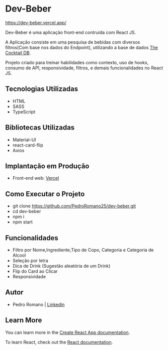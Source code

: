 # Dev-Beber

https://dev-beber.vercel.app/

Dev-Beber é uma aplicação front-end contruída com React JS.

A Aplicação consiste em uma pesquisa de bebidas com diversos filtros(Com base nos dados do Endpoint), utilizando a base de dados  [The Cocktail DB](https://www.thecocktaildb.com/api.php).

Projeto criado para treinar habilidades como contexto, uso de hooks, consumo de API, responsividade, filtros, e demais funcionalidades no React JS.

## Tecnologias Utilizadas

- HTML
- SASS
- TypeScript

## Bibliotecas Utilizadas

- Material-UI
- react-card-flip
- Axios

## Implantação em Produção

- Front-end web: [Vercel](https://dev-beber.vercel.app/)

## Como Executar o Projeto

- git clone https://github.com/PedroRomano25/dev-beber.git
- cd dev-beber
- npm i 
- npm start

## Funcionalidades

- Filtro por Nome,Ingrediente,Tipo de Copo, Categoria e Categoria de Alcool
- Seleção por letra
- Dica de Drink (Sugestão aleatória de um Drink)
- Flip do Card ao Clicar
- Responsividade

## Autor

- Pedro Romano | [Linkedin](https://www.linkedin.com/in/pedropauloromano/)


## Learn More

You can learn more in the [Create React App documentation](https://facebook.github.io/create-react-app/docs/getting-started).

To learn React, check out the [React documentation](https://reactjs.org/).
